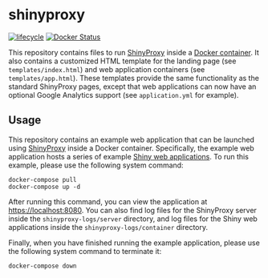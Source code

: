 # shinyproxy

[![lifecycle](https://img.shields.io/badge/Lifecycle-experimental-orange.svg)](https://lifecycle.r-lib.org/articles/stages.html)
[![Docker Status](https://img.shields.io/docker/cloud/build/naturecons/shinyproxy?label=Docker%20build)](https://hub.docker.com/r/naturecons/shinyproxy)

This repository contains files to run [ShinyProxy](https://www.shinyproxy.io/) inside a [Docker container](https://www.docker.com/). It also contains a customized HTML template for the landing page (see `templates/index.html`) and web application containers (see `templates/app.html`). These templates provide the same functionality as the standard ShinyProxy pages, except that web applications can now have an optional Google Analytics support (see `application.yml` for example).

## Usage

This repository contains an example web application that can be launched using [ShinyProxy](https://www.shinyproxy.io/) inside a Docker container. Specifically, the example web application hosts a series of example [Shiny web applications](https://shiny.rstudio.com/). To run this example, please use the following system command:

```
docker-compose pull
docker-compose up -d
```

After running this command, you can view the application at [https://localhost:8080](https://localhost:8080). You can also find log files for the ShinyProxy server inside the `shinyproxy-logs/server` directory, and log files for the Shiny web applications inside the `shinyproxy-logs/container` directory.

Finally, when you have finished running the example application, please use the following system command to terminate it:

```
docker-compose down
```
